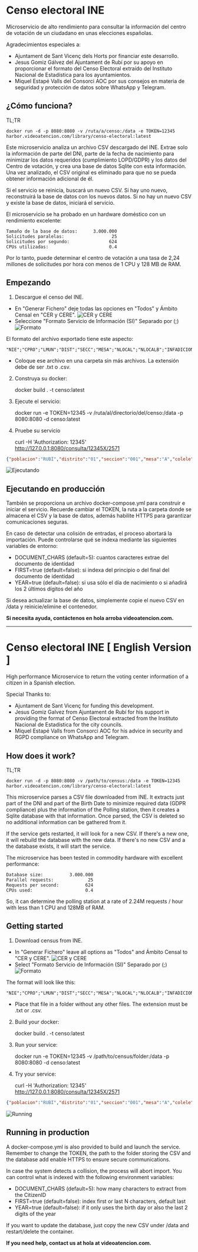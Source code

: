 # Censo electoral INE

Microservicio de alto rendimiento para consultar la información del centro de votación de un ciudadano en unas elecciones españolas.

Agradecimientos especiales a:

  - Ajuntament de Sant Vicenç dels Horts por financiar este desarrollo.
  - Jesus Gomiz Gálvez del Ajuntament de Rubí por su apoyo en proporcionar el formato del Censo Electoral extraído del Instituto Nacional de Estadística para los ayuntamientos.
  - Miquel Estapé Valls del Consorci AOC por sus consejos en materia de seguridad y protección de datos sobre WhatsApp y Telegram.

## ¿Cómo funciona?

TL;TR
```shell
docker run -d -p 8080:8080 -v /ruta/a/censo:/data -e TOKEN=12345 harbor.videoatencion.com/library/censo-electoral:latest
```

Este microservicio analiza un archivo CSV descargado del INE. Extrae solo la información de parte del DNI, parte de la fecha de nacimiento para minimizar los datos requeridos (cumplimiento LOPD/GDPR) y los datos del Centro de votación, y crea una base de datos Sqlite con esta información. Una vez analizado, el CSV original es eliminado para que no se pueda obtener información adicional de él.

Si el servicio se reinicia, buscará un nuevo CSV. Si hay uno nuevo, reconstruirá la base de datos con los nuevos datos. Si no hay un nuevo CSV y existe la base de datos, iniciará el servicio.

El microservicio se ha probado en un hardware doméstico con un rendimiento excelente:

```
Tamaño de la base de datos:      3.000.000
Solicitudes paralelas:                  25
Solicitudes por segundo:               624
CPUs utilizadas:                       0.4
```


Por lo tanto, puede determinar el centro de votación a una tasa de 2,24 millones de solicitudes por hora con menos de 1 CPU y 128 MB de RAM.

## Empezando

1) Descargue el censo del INE.

  - En "Generar Fichero" deje todas las opciones en "Todos" y Ámbito Censal en "CER y CERE".
![CER y CERE](docs/images/image001.png)
  - Seleccione "Formato Servicio de Información (SI)" Separado por (;)
![Formato](docs/images/image002.png)

 El formato del archivo exportado tiene este aspecto:
```csv
"NIE";"CPRO";"LMUN";"DIST";"SECC";"MESA";"NLOCAL";"NLOCALB";"INFADICIONAL";"DIRMESA1";"DIRMESA2";"DIRMESA3";"DIRMESA4";"NOMBRE";"APE1";"APE2";"DOMI1";"DOMI2";"DOMI3";"ENTI1";"ENTI2";"ENTI3";"CPOSTAL";"CPRON";"CNMUN";"FNAC";"SEXO";"IDENT";"CPOSTAM";"NIA";"GESCO";"NORDEN";"NACIONALIDAD";"INTENCIONVOTO";
```
  - Coloque ese archivo en una carpeta sin más archivos. La extensión debe de ser .txt o .csv.

2) Construya su docker:

   docker build . -t censo:latest

3) Ejecute el servicio:

   docker run -e TOKEN=12345 -v /ruta/al/directorio/del/censo:/data -p 8080:8080 -d censo:latest

4) Pruebe su servicio

   curl -H 'Authorization: 12345' http://127.0.0.1:8080/consulta/12345X/2571

```json
{"poblacion":"RUBÍ","distrito":"01","seccion":"001","mesa":"A","colele":"ESCOLA RAMON LLULL","dircol":"AV FLORS 43","errorMessage":""}
```
![Ejecutando](docs/images/image003.png)


## Ejecutando en producción

También se proporciona un archivo docker-compose.yml para construir e iniciar el servicio. Recuerde cambiar el TOKEN, la ruta a la carpeta donde se almacena el CSV y la base de datos, además habilite HTTPS para garantizar comunicaciones seguras.

En caso de detectar una colisión de entradas, el proceso abortará la importación. Puede controlarse qué se indexa mediante las siguientes variables de entorno:

- DOCUMENT_CHARS (default=5): cuantos caracteres extrae del documento de identidad
- FIRST=true (default=false): si indexa del principio o del final del documento de identidad
- YEAR=true (default=false): si usa sólo el día de nacimiento o si añadirá los 2 últimos dígitos del año

Si desea actualizar la base de datos, simplemente copie el nuevo CSV en /data y reinicie/elimine el contenedor.

**Si necesita ayuda, contáctenos en hola arroba videoatencion.com.**

---

# Censo electoral INE [ English Version ] 

High performance Microservice to return the voting center information of a citizen in a Spanish election.

Special Thanks to:

  - Ajuntament de Sant Vicenç for funding this development.
  - Jesus Gomiz Galvez from Ajuntament de Rubí for his support in providing the format of Censo Electoral extracted from the Instituto Nacional de Estadística for the city councils.
  - Miquel Estapé Valls from Consorci AOC for his advice in security and RGPD compliance on WhatsApp and Telegram.

## How does it work?

TL;TR
  
```shell
docker run -d -p 8080:8080 -v /path/to/census:/data -e TOKEN=12345 harbor.videoatencion.com/library/censo-electoral:latest
```

This microservice parses a CSV file downloaded from INE. It extracts just part of the DNI and part of the Birth Date to minimize required data (GDPR compliance) plus the information of the Polling station, then it creates a Sqlite database with that information. Once parsed, the CSV is deleted so no additional information can be gathered from it.

If the service gets restarted, it will look for a new CSV. If there's a new one, it will rebuild the database with the new data. If there's no new CSV and a the database exists, it will start the service.

The microservice has been tested in commodity hardware with excellent performance:

```
Database size:          3.000.000
Parallel requests:             25
Requests per second:          624
CPUs used:                    0.4
```

So, it can determine the polling station at a rate of 2.24M requests / hour with less than 1 CPU and 128MB of RAM.


## Getting started

1) Download census from INE.

  - In "Generar Fichero" leave all options as "Todos" and Ámbito Censal to "CER y CERE".
![CER y CERE](docs/images/image001.png)
  - Select "Formato Servicio de Información (SI)" Separado por (;)
![Formato](docs/images/image002.png)

The format will look like this:
```csv
"NIE";"CPRO";"LMUN";"DIST";"SECC";"MESA";"NLOCAL";"NLOCALB";"INFADICIONAL";"DIRMESA1";"DIRMESA2";"DIRMESA3";"DIRMESA4";"NOMBRE";"APE1";"APE2";"DOMI1";"DOMI2";"DOMI3";"ENTI1";"ENTI2";"ENTI3";"CPOSTAL";"CPRON";"CNMUN";"FNAC";"SEXO";"IDENT";"CPOSTAM";"NIA";"GESCO";"NORDEN";"NACIONALIDAD";"INTENCIONVOTO";
```
  - Place that file in a folder without any other files. The extension must be .txt or .csv.

2) Build your docker:

    docker build . -t censo:latest

3) Run your service:

    docker run -e TOKEN=12345 -v /path/to/census/folder:/data -p 8080:8080 -d censo:latest

4) Try your service:

   curl -H 'Authorization: 12345' http://127.0.0.1:8080/consulta/12345X/2571

```json
{"poblacion":"RUBÍ","distrito":"01","seccion":"001","mesa":"A","colele":"ESCOLA RAMON LLULL","dircol":"AV FLORS 43","errorMessage":""}
```
![Running](docs/images/image003.png)


## Running in production

A docker-compose.yml is also provided to build and launch the service. Remember to change the TOKEN, the path to the folder storing the CSV and the database add enable HTTPS to ensure secure communications.

In case the system detects a collision, the process will abort import. You can control what is indexed with the following environment variables:

- DOCUMENT_CHARS (default=5): how many characters to extract from the CitizenID
- FIRST=true (default=false): index first or last N characters, default last
- YEAR=true (default=false): if it only uses the birth day or also the last 2 digits of the year

If you want to update the database, just copy the new CSV under /data and restart/delete the container.

**If you need help, contact us at hola at videoatencion.com.**

